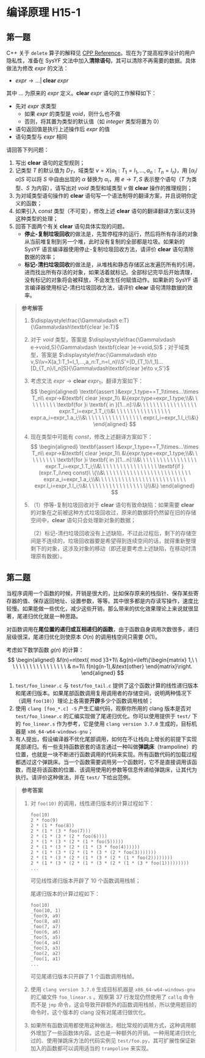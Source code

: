 # 编译原理 H15-1

## 第一题

C++ 关于 `delete` 算子的解释见 [CPP Reference](https://zh.cppreference.com/w/cpp/memory/new/operator_delete)。现在为了提高程序设计的用户隐私性，准备在 SysYF 文法中加入**清除语句**，其可以清除不再需要的数据。具体做法为修改 $expr$ 的文法：

- $expr→...|\textbf{ clear } expr$

其中 ... 为原来的 $expr$ 定义。$\textbf{clear }expr$ 语句的工作解释如下：

- 先对 $expr$ 求类型
  - 如果 $expr$ 的类型是 $void$，则什么也不做
  - 否则，将其置为类型的默认值（如 $integer$ 类型将置为 0）
- 语句返回值是执行上述操作后 $expr$ 的值
- 语句类型与 $expr$ 相同

请回答下列问题：

1. 写出 $\textbf{clear}$ 语句的定型规则；
2. 记类型 $T$ 的默认值为 $D_T$，域类型 $v=X(a_1:T_1=l_1,...,a_n:T_n=l_n)$，用 $[\alpha_i/\alpha]S$ 可以将 $S$ 中自由出现的 $\alpha$ 替换为 $\alpha_i$，用 $e→T,S$ 表示整个语句（$T$ 为类型、$S$ 为内容），请写出对 $void$ 类型和域类型 $v$ 做 $\textbf{clear}$ 操作的推理规则；
3. 为对域类型语句操作的 $\textbf{clear}$ 语句写一个语法制导的翻译方案，并且说明你定义的函数；
4. 如果引入 $const$ 类型（不可变），修改上述 $\textbf{clear}$ 语句的翻译翻译方案以支持这种类型的处理；
5. 回答下面两个有关 $\textbf{clear}$ 语句具体实现的问题。
   - **停止-复制垃圾回收**的做法是，先暂停程序的运行，然后将所有存活的对象从当前堆复制到另一个堆，此时没有复制的全部都是垃圾。如果新的 SysYF 语言编译器使用停止-复制垃圾回收方法，请评价 $\textbf{clear}$ 语句清除数据的效率；
   - **标记-清扫垃圾回收**的做法是，从堆栈和静态存储区出发遍历所有的引用，进而找出所有存活的对象，如果活着就标记。全部标记完毕后开始清理，没有标记的对象将会被释放，不会发生任何赋值动作。如果新的 SysYF 语言编译器使用标记-清扫垃圾回收方法，请评价 $\textbf{clear}$ 语句清除数据的效率。

> **参考解答**
>
> 1. $\displaystyle\frac{\Gamma\vdash e:T}{\Gamma\vdash\textbf{clear }e:T}$
>
> 2. 对于 $void$ 类型，答案是 $\displaystyle\frac{\Gamma\vdash e→void,S}{\Gamma\vdash \textbf{clear }e→void,S}$；对于域类型，答案是 $\displaystyle\frac{\Gamma\vdash e\to v,S\\v=X(a_1:T_1=l_1,...,a_n:T_n=l_n)\\S'=[D_{T_1}/l_1]...[D_{T_n}/l_n]S}{\Gamma\vdash\textbf{clear }e\to v,S'}$
>
> 3. 考虑文法 $expr→\textbf{clear }expr_1$，翻译方案如下：
>    $$
>    \begin{aligned}
>    \textbf{assert }&expr_1.type==T_1\times...\times T_n\\
>    expr→&\textbf{ clear }expr_1\\
>    &\{expr.type=expr_1.type;\\&\ \ \ \ \ \ \ \ \ \textbf{for }i \textbf{ in }[1...n]:\\&\ \ \ \ \ \ \ \ \ \ \ \ \ \ \ \ \ expr.T_i=expr_1.T_i;\\&\ \ \ \ \ \ \ \ \ \ \ \ \ \ \ \ \ expr.a_i=expr_1.a_i;\\&\ \ \ \ \ \ \ \ \ \ \ \ \ \ \ \ \ expr.l_i=expr_1.l_i;\\&\}
>    \end{aligned}
>    $$
>
> 4. 现在类型中可能有 $const$，修改上述翻译方案如下：
>    $$
>    \begin{aligned}
>    \textbf{assert }&expr_1.type==T_1\times...\times T_n\\
>    expr→&\textbf{ clear }expr_1\\
>    &\{expr.type=expr_1.type;\\&\ \ \ \ \ \ \ \ \ \textbf{for }i \textbf{ in }[1...n]:\\&\ \ \ \ \ \ \ \ \ \ \ \ \ \ \ \ \ expr.T_i=expr_1.T_i;\\&\ \ \ \ \ \ \ \ \ \ \ \ \ \ \ \ \ \textbf{if }(expr.T_i\neq const)\ \{\\&\ \ \ \ \ \ \ \ \ \ \ \ \ \ \ \ \ \ \ \ \ \ \ \ \ \ expr.a_i=expr_1.a_i;\\&\ \ \ \ \ \ \ \ \ \ \ \ \ \ \ \ \ \ \ \ \ \ \ \ \ \ expr.l_i=expr_1.l_i;\\&\ \ \ \ \ \ \ \ \ \ \ \ \ \ \ \ \ \}\\&\}
>    \end{aligned}
>    $$
>
> 5. （1）停等-复制垃圾回收对于 $\textbf{clear}$ 语句有致命缺陷：如果需要 $\textbf{clear}$ 的对象在之前被这种方式垃圾回收过，原来的数据将仍然留在旧的存储空间中，$\textbf{clear}$ 语句只会处理新对象的数据；
>
>    （2）标记-清扫垃圾回收没有上述缺陷，不过此过程后，剩下的存储空间是不连续的，垃圾回收器要是希望得到连续空间的话，就得重新整理剩下的对象，这涉及对象的移动（即还是要考虑上述缺陷，在移动时清理原有数据）。

## 第二题

当程序调用一个函数的时候，开销是很大的，比如保存原来的栈指针、保存某些寄存器的值、保存返回地址、设置参数，等等。其中很多都是内存读写操作，速度比较慢。如果能做一些优化，减少这些开销，那么带来的优化效果理论上来说就很显著，尾递归优化就是一种思路。

对函数调用在**尾位置的递归或互相递归的函数**，由于函数自身调用次数很多，递归层级很深，尾递归优化则使原本 $O(n)$ 的调用栈空间只需要 $O(1)$。

考虑如下数学函数 $g(n)$ 的计算：
$$
\begin{aligned}
&f(n)=n\text{ mod }3+1\\
&g(n)=\left\{\begin{matrix}
  1,\ \ \ \ \ \ \ \ \ \ \ \ \ \ \ \ \ \ & n=1\\
  f(n)g(n-1),&\text{other}
\end{matrix}\right.
\end{aligned}
$$

1. `test/foo_linear.c` 与 `test/foo_tail.c` 提供了这个函数计算的线性递归版本和尾递归版本。如果尾部函数调用复用调用者的存储空间，说明两种情况下（调用 `foo(10)`）理论上各需要**开辟**多少个函数调用栈帧；
2. 使用 `clang [foo_*.c] -S` 产生汇编代码，观察你所用的 clang 版本是否对 `test/foo_linear.c` 的汇编实现做了尾递归优化。你可以使用提供于 `test/` 下的 `foo_linear.s` 作为参考，它是使用 `clang version 3.7.0` 生成的，目标机器是 `x86_64-w64-windows-gnu`；
3. 有人提出，假设编译器不优化尾部调用，如何在不让栈向上增长的前提下实现尾部递归。有一些支持函数嵌套的语言通过一种叫做**弹跳床**（trampoline）的位置，也就是一块不断进行函数调用的代码来实现。所有函数代码的加载过程都透过这个弹跳床。当一个函数需要调用另一个函数时，它不是直接调用该函数，而是将该函数的位置、该调用使用的参数等信息传递给弹跳床，让其代为执行。请评价这种做法，并在 `test/` 下给出范例。

> **参考答案**
>
> 1. 对 `foo(10)` 的调用，线性递归版本的计算过程如下：
>
>    ```
>    foo(10)
>    2 * foo(9)
>    2 * (1 * foo(8))
>    2 * (1 * (3 * foo(7)))
>    2 * (1 * (3 * (2 * foo(6))))
>    2 * (1 * (3 * (2 * (1 * foo(5)))))
>    2 * (1 * (3 * (2 * (1 * (3 * foo(4))))))
>    2 * (1 * (3 * (2 * (1 * (3 * (2 * foo(3)))))))
>    2 * (1 * (3 * (2 * (1 * (3 * (2 * (1 * foo(2))))))))
>    2 * (1 * (3 * (2 * (1 * (3 * (2 * (1 * (3 * foo(1)))))))))
>    ...
>    ```
>
>    可见线性递归版本开辟了 10 个函数调用栈帧；
>
>    尾递归版本的计算过程如下：
>
>    ```
>    foo(10)
>    _foo(10, 1)
>    _foo(9, a9)
>    _foo(8, a8)
>    _foo(7, a7)
>    _foo(6, a6)
>    _foo(5, a5)
>    _foo(4, a4)
>    _foo(3, a3)
>    _foo(2, a2)
>    _foo(1, a1)
>    ...
>    ```
>
>    可见尾递归版本只开辟了 1 个函数调用栈帧。
>
> 2. 使用 `clang version 3.7.0` 生成目标机器是 `x86_64-w64-windows-gnu` 的汇编文件 `foo_linear.s` 。观察第 37 行发现仍然使用了 `callq` 命令而不是 `jmp` 命令，这会导致开辟额外的函数调用栈帧，所以使用题目的命令时，这个版本的 clang 没有对尾递归做优化。
>
> 3. 如果所有函数调用都使用这种做法，相比常规的调用方式，这种调用额外增加了一些函数体内容。这也是一种额外的开销。一种用尾递归优化过的、使用弹跳床方法的代码实例见 `test/foo.py`，其可扩展性保证新加入的函数都可以调用适当的 `trampoline` 来实现。